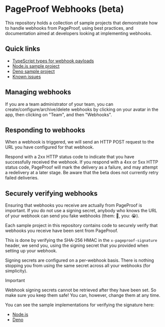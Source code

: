 # PageProof Webhooks (beta)

This repository holds a collection of sample projects that demonstrate how to handle webhooks from PageProof, using best practices, and documentation aimed at developers looking at implementing webhooks.

## Quick links

- [TypeScript types for webhook payloads](./samples/deno/src/webhook_models.ts)
- [Node.js sample project](./samples/node_js/)
- [Deno sample project](./samples/deno/)
- [Known issues](./KNOWN_ISSUES.md)

## Managing webhooks

If you are a team administrator of your team, you can create/configure/archive/delete webhooks by clicking on your avatar in the app, then clicking on "Team", and then "Webhooks".

## Responding to webhooks

When a webhook is triggered, we will send an HTTP POST request to the URL you have configured for that webhook.

Respond with a 2xx HTTP status code to indicate that you have successfully received the webhook. If you respond with a 4xx or 5xx HTTP status code, PageProof will mark the delivery as a failure, and may attempt a redelivery at a later stage. Be aware that the beta does not currently retry failed deliveries.

## Securely verifying webhooks

Ensuring that webhooks you receive are actually from PageProof is important. If you do not use a signing secret, anybody who knows the URL of your webhook can send you fake webhooks (them: 🥸, you: 😭).

Each sample project in this repository contains code to securely verify that webhooks you receive have been sent from PageProof.

This is done by verifying the SHA-256 HMAC in the `x-pageproof-signature` header, we send you, using the signing secret that you provided when setting up your webhook.

Signing secrets are configured on a per-webhook basis. There is nothing stopping you from using the same secret across all your webhooks (for simplicity).

> [!IMPORTANT]
> Webhook signing secrets cannot be retrieved after they have been set. So make sure you keep them safe! You can, however, change them at any time.

You can see the sample implementations for verifying the signature here:

- [Node.js](./samples/node_js/src/isRequestSignedByPageProof.mjs)
- [Deno](./samples/deno/src/is_request_signed_by_pageproof.ts)

